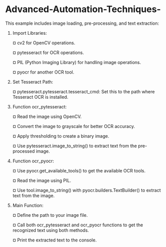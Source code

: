 # Advanced-Automation-Techniques-

This example includes image loading, pre-processing, and text extraction:

1. Import Libraries:

      ¤ cv2 for OpenCV operations.

      ¤ pytesseract for OCR operations.

      ¤ PIL (Python Imaging Library) for handling image operations.

      ¤ pyocr for another OCR tool.


2. Set Tesseract Path:

      ¤ pytesseract.pytesseract.tesseract_cmd: Set this to the path where Tesseract OCR is installed.


3. Function ocr_pytesseract:

      ¤ Read the image using OpenCV.

      ¤ Convert the image to grayscale for better OCR accuracy.

      ¤ Apply thresholding to create a binary image.

      ¤ Use pytesseract.image_to_string() to extract text from the pre-processed image.


4. Function ocr_pyocr:

      ¤ Use pyocr.get_available_tools() to get the available OCR tools.

      ¤ Read the image using PIL.

      ¤ Use tool.image_to_string() with pyocr.builders.TextBuilder() to extract text from the image.


5. Main Function:

      ¤ Define the path to your image file.

      ¤ Call both ocr_pytesseract and ocr_pyocr functions to get the recognized text using both methods.

      ¤ Print the extracted text to the console.
